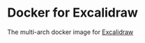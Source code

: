 # Docker for Excalidraw

The multi-arch docker image for [Excalidraw](https://github.com/excalidraw/excalidraw)
